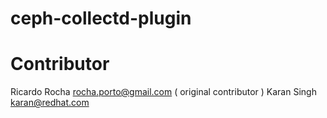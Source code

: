 # ceph-collectd-plugin

# Contributor
Ricardo Rocha rocha.porto@gmail.com ( original contributor )
Karan Singh karan@redhat.com
